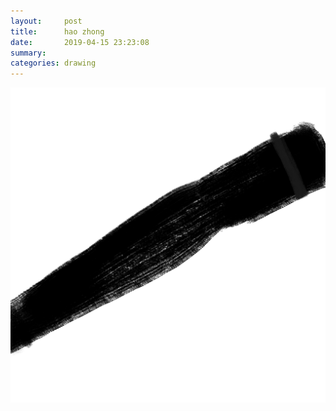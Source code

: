 ```yaml
---
layout:     post
title:      hao zhong
date:       2019-04-15 23:23:08
summary:    
categories: drawing
---
```

![hao zhong](/images/diary/hao-zhong.png ".")
